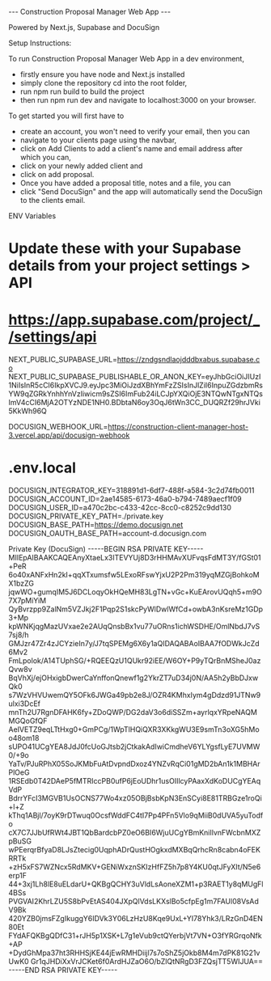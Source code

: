 
--- Construction Proposal Manager Web App ---

Powered by Next.js, Supabase and DocuSign

Setup Instructions:

To run Construction Proposal Manager Web App in a dev environment,
  - firstly ensure you have node and Next.js installed
  - simply clone the repository cd into the root folder,
  - run npm run build to build the project
  - then run npm run dev and navigate to localhost:3000 on your browser.

To get started you will first have to
  - create an account, you won't need to verify your email, then you can
  - navigate to your clients page using the navbar,
  - click on Add Clients to add a client's name and email address after which you can,
  - click on your newly added client and
  - click on add proposal.
  - Once you have added a proposal title, notes and a file, you can
  - click "Send DocuSign" and the app will automatically send the DocuSign to the clients email.

ENV Variables

  # Update these with your Supabase details from your project settings > API
  # https://app.supabase.com/project/_/settings/api
  NEXT_PUBLIC_SUPABASE_URL=https://zndgsndlaojdddbxabus.supabase.co
           NEXT_PUBLIC_SUPABASE_PUBLISHABLE_OR_ANON_KEY=eyJhbGciOiJIUzI1NiIsInR5cCI6IkpXVCJ9.eyJpc3MiOiJzdXBhYmFzZSIsInJlZiI6InpuZGdzbmRsYW9qZGRkYnhhYnVzIiwicm9sZSI6ImFub24iLCJpYXQiOjE3NTQwNTgxNTQsImV4cCI6MjA2OTYzNDE1NH0.BDbtaN6oy3OqJ6tWn3CC_DUQRZf29hrJVki5KkWh96Q
  
  DOCUSIGN_WEBHOOK_URL=https://construction-client-manager-host-3.vercel.app/api/docusign-webhook
  # .env.local
  DOCUSIGN_INTEGRATOR_KEY=318891d1-6df7-488f-a584-3c2d74fb0011
  DOCUSIGN_ACCOUNT_ID=2ae14585-6173-46a0-b794-7489aecf1f09
  DOCUSIGN_USER_ID=a470c2bc-c433-42cc-8cc0-c8252c9dd130
  DOCUSIGN_PRIVATE_KEY_PATH=./private.key
  DOCUSIGN_BASE_PATH=https://demo.docusign.net
  DOCUSIGN_OAUTH_BASE_PATH=account-d.docusign.com


Private Key (DocuSign)
  -----BEGIN RSA PRIVATE KEY-----
MIIEpAIBAAKCAQEAnyXtaeLx3ITEVYUj8D3rHHMAvXUFvqsFdMT3Y/fGSt01+PeR
6o40xANFxHn2kI+qqXTxumsfw5LExoRFswYjxU2P2Pm319yqMZGjBohkoMX1bzZG
jqwWO+gumqIM5J6DCLoqyOkHQeMH83LgTN+vGc+KuEArovUQqh5+m9O7X7pMiYiM
QyBvrzpp9ZalNm5VZJkj2F1Pqp2S1skcPyWlDwlWfCd+owbA3nKsreMz1GDp3+Mp
kpWNKjqgMazUVxae2e2AUqQnsbBx1vu77uORns1ichWSDHE/OmlNbdJ7vS7sj8/h
GMJzr47Zr4zJCYzieIn7y/J7tqSPEMg6X6y1aQIDAQABAoIBAA7fODWkJcZd6Mv2
FmLpolok/A14TUphSG/+RQEEQzU1QUkr92iEE/W6OY+P9yTQrBnMSheJ0azQvw8v
BqVhXj/ejOHxigbDwerCaYnffonQnewf1g2YkrZT7uD34j0N/AA5h2yBbDJxwQk0
s7WzVHVUwemQY5OFk6JWGa49pb2e8J/OZR4KMhxIym4gDdzd91JTNw9ulxi3DcEf
mnTh2U7RgnDFAHK6fy+ZDoQWP/DG2daV3o6diSSZm+ayrlqxYRpeNAQMMGQoGfQF
AeIVETZ9eqLTtHxg0+GmPCg/1WpTlHQiQXR3XKkgWU3E9smTn3oXG5hMoo48om18
sUPO41UCgYEA8JdJ0fcUoGJtsb2jCtkakAdIwiCmdheV6YLYgsfLyE7UVMW0/+9o
YaTv/PJuRPhX05SoJKMbFuAtDvpndDxoz4YNZvRqCi01gMD2bAn1k1MBHArPlOeG
1RSEdb0T42DAeP5fMTRIccPB0ufP6jEoUDhr1usOIIlcyPAaxXdKoDUCgYEAqVdP
BdrrYFcI3MGVB1UsOCNS77Wo4xz05OBjBsbKpN3EnSCyi8E81TRBGze1roQi+l+Z
kThq1ABjl/7oyK9rDTwuq0OcsfWddFC4tI7Pp4PFn5Vlo9qMiiB0dUVA5yuTodfo
cX7C7JJbUfRWt4JBT1QbBardcbPZ0eO6BI6WjuUCgYBmKniIlvnFWcbnMXZpBuSG
wPEerqrBfyaD8LJsZtecig0UqphADrQustHOgkxdMXBqQrhcRn8cabn4oFEKRRTk
+zH5xFS7WZNcx5RdMKV+GENiWxznSKIzHfFZ5h7p8Y4KU0qtJFyXIt/N5e6erp1F
44+3xj1Lh8lE8uELdarU+QKBgQCHY3uVldLsAoneXZM1+p3RAET1y8qMUgFl4BSs
PVGVAI2KhrLZU5S8bPvEtAS404JXpQlVdsLKXslBo5cfpEg1m7FAUl08VsAdV9Bk
420YZB0jmsFZgIkuggY6IDVk3Y06LzHzU8Kqe9UxL+YI78Yhk3/LRzGnD4EN80Et
FYdAFQKBgQDfC31+rJH5p1XSK+L7g1eVub9ctQYerbjVt7VN+O3fYRGrqoNfk+AP
+DydGhMpa37ht3RHHSjKE44jEwRMHDiijl7s7oShZ5jOkb8M4m7dPK81G21vUwK0
Gr1qJHDiXxVrJCKet6f0ArdHJZaO6O/bZlQtNRgD3FZQsjTT5WIJUA==
-----END RSA PRIVATE KEY-----

